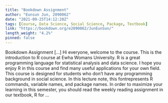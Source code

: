 ```yaml
---
title: "Bookdown Assignment"
author: "Eunsun Jun, 2090062"
date: "2021-09-25T14:12:20Z"
tags: [Course, Data Science, Social Science, Package, Textbook]
link: "https://bookdown.org/e2090062/JunEunSun/"
length_weight: "4.2%"
pinned: false
---
```


Bookdown Assignment [...] Hi everyone, welcome to the course. This is the introduction to R course at Ewha Womans University. R is a great programming language for statistical analysis and data science. I hope you enjoy R in this course and find many useful applications for your own field. This course is designed for students who don’t have any programming background in social science. In this lecture note, this fontrepresents R commands, variable names, and package names. In order to maximize your learning in this semester, you should read the weekly reading assignment in our textbook, R for  ...
